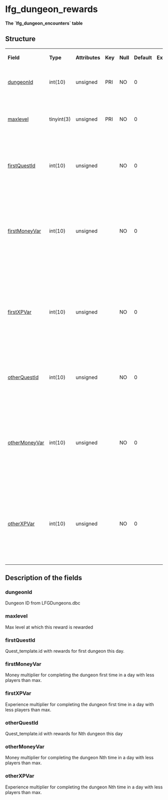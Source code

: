 # lfg\_dungeon\_rewards

**The \`lfg\_dungeon\_encounters\` table**

## Structure

<table>
<colgroup>
<col width="12%" />
<col width="12%" />
<col width="12%" />
<col width="12%" />
<col width="12%" />
<col width="12%" />
<col width="12%" />
<col width="12%" />
</colgroup>
<tbody>
<tr>
<td><p><strong>Field</strong></p></td>
<td><p><strong>Type</strong></p></td>
<td><p><strong>Attributes</strong></p></td>
<td><p><strong>Key</strong></p></td>
<td><p><strong>Null</strong></p></td>
<td><p><strong>Default</strong></p></td>
<td><p><strong>Extra</strong></p></td>
<td><p><strong>Comment</strong></p></td>
</tr>
<tr>
<td><p><a href="#dungeonid">dungeonId</a></p></td>
<td><p>int(10)</p></td>
<td><p>unsigned</p></td>
<td><p>PRI</p></td>
<td><p>NO</p></td>
<td><p>0</p></td>
<td><p> </p></td>
<td><p>Dungeon entry from dbc</p></td>
</tr>
<tr>
<td><p><a href="#maxlevel">maxlevel</a></p></td>
<td><p>tinyint(3)</p></td>
<td><p>unsigned</p></td>
<td><p>PRI</p></td>
<td><p>NO</p></td>
<td><p>0</p></td>
<td><p> </p></td>
<td><p>Max level at which this reward is rewarded</p></td>
</tr>
<tr>
<td><p><a href="#firstquestid">firstQuestId</a></p></td>
<td><p>int(10)</p></td>
<td><p>unsigned</p></td>
<td><p> </p></td>
<td><p>NO</p></td>
<td><p>0</p></td>
<td><p> </p></td>
<td><p>Quest id with rewards for first dungeon this day</p></td>
</tr>
<tr>
<td><p><a href="#firstmoneyvar">firstMoneyVar</a></p></td>
<td><p>int(10)</p></td>
<td><p>unsigned</p></td>
<td><p> </p></td>
<td><p>NO</p></td>
<td><p>0</p></td>
<td><p> </p></td>
<td><p>Money multiplier for completing the dungeon first time in a day with less players than max</p></td>
</tr>
<tr>
<td><p><a href="#firstxpvar">firstXPVar</a></p></td>
<td><p>int(10)</p></td>
<td><p>unsigned</p></td>
<td><p> </p></td>
<td><p>NO</p></td>
<td><p>0</p></td>
<td><p> </p></td>
<td><p>Experience multiplier for completing the dungeon first time in a day with less players than max</p></td>
</tr>
<tr>
<td><p><a href="#otherquestid">otherQuestId</a></p></td>
<td><p>int(10)</p></td>
<td><p>unsigned</p></td>
<td><p> </p></td>
<td><p>NO</p></td>
<td><p>0</p></td>
<td><p> </p></td>
<td><p>Quest id with rewards for Nth dungeon this day</p></td>
</tr>
<tr>
<td><p><a href="#othermoneyvar">otherMoneyVar</a></p></td>
<td><p>int(10)</p></td>
<td><p>unsigned</p></td>
<td><p> </p></td>
<td><p>NO</p></td>
<td><p>0</p></td>
<td><p> </p></td>
<td><p>Money multiplier for completing the dungeon Nth time in a day with less players than max</p></td>
</tr>
<tr>
<td><p><a href="#otherxpvar">otherXPVar</a></p></td>
<td><p>int(10)</p></td>
<td><p>unsigned</p></td>
<td><p> </p></td>
<td><p>NO</p></td>
<td><p>0</p></td>
<td><p> </p></td>
<td><p>Experience multiplier for completing the dungeon Nth time in a day with less players than max</p></td>
</tr>
</tbody>
</table>

## Description of the fields

### dungeonId

Dungeon ID from LFGDungeons.dbc

### maxlevel

Max level at which this reward is rewarded

### firstQuestId

Quest\_template.id with rewards for first dungeon this day.

### firstMoneyVar

Money multiplier for completing the dungeon first time in a day with less players than max.

### firstXPVar

Experience multiplier for completing the dungeon first time in a day with less players than max.

### otherQuestId

Quest\_template.id with rewards for Nth dungeon this day

### otherMoneyVar

Money multiplier for completing the dungeon Nth time in a day with less players than max.

### otherXPVar

Experience multiplier for completing the dungeon Nth time in a day with less players than max.
